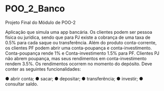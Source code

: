 # POO_2_Banco
Projeto Final do Módulo de POO-2 

Aplicação que simula uma app bancária.
Os clientes podem ser pessoa física ou jurídica, sendo que para PJ existe a cobrança de uma taxa de 0.5% para cada saque
ou transferência.
Além do produto conta-corrente, os clientes PF podem abrir uma conta-poupança e conta-investimento.
Conta-poupança rende 1% e Conta-investimento 1.5% para PF.
Clientes PJ não abrem poupança, mas seus rendimentos em conta-investimento rendem 3.5%.
Os rendimentos ocorrem no momento do depósito.
Deve conter as seguintes funcionalidades:

● abrir conta;
● sacar;
● depositar;
● transferência;
● investir;
● consultar saldo.
